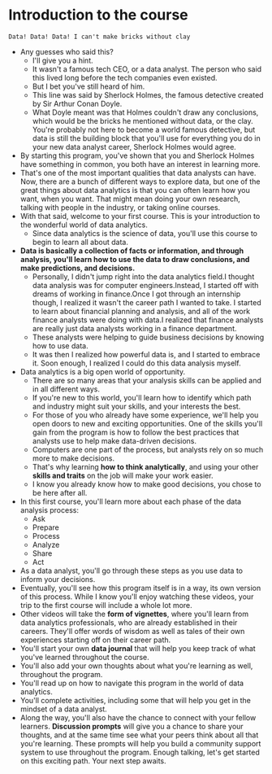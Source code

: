 # Introduction to the course

`Data! Data! Data! I can't make bricks without clay`

- Any guesses who said this?
  - I'll give you a hint.
  - It wasn't a famous tech CEO, or a data analyst. The person who said this lived long before the tech companies even existed.
  - But I bet you've still heard of him.
  - This line was said by Sherlock Holmes, the famous detective created by Sir Arthur Conan Doyle.
  - What Doyle meant was that Holmes couldn't draw any conclusions, which would be the bricks he mentioned without data, or the clay. You're probably not here to become a world famous detective, but data is still the building block that you'll use for everything you do in your new data analyst career, Sherlock Holmes would agree.
- By starting this program, you've shown that you and Sherlock Holmes have something in common, you both have an interest in learning more.
- That's one of the most important qualities that data analysts can have.
Now, there are a bunch of different ways to explore data, but one of the great things about data analytics is that you can often learn how you want, when you want.
That might mean doing your own research, talking with people in the industry, or taking online courses.
- With that said, welcome to your first course. This is your introduction to the wonderful world of data analytics.
  - Since data analytics is the science of data, you'll use this course to begin to learn all about data.
- **Data is basically a collection of facts or information, and through analysis, you'll learn how to use the data to draw conclusions, and make predictions, and decisions.**
  - Personally, I didn't jump right into the data analytics field.I thought data analysis was for computer engineers.Instead, I started off with dreams of working in finance.Once I got through an internship though, I realized it wasn't the career path I wanted to take. I started to learn about financial planning and analysis, and all of the work finance analysts were doing with data.I realized that finance analysts are really just data analysts working in a finance department.
  - These analysts were helping to guide business decisions by knowing how to use data.
  - It was then I realized how powerful data is, and I started to embrace it. Soon enough, I realized I could do this data analysis myself.
- Data analytics is a big open world of opportunity.
  - There are so many areas that your analysis skills can be applied and in all different ways.
  - If you're new to this world, you'll learn how to identify which path and industry might suit your skills, and your interests the best.
  - For those of you who already have some experience, we'll help you open doors to new and exciting opportunities.
One of the skills you'll gain from the program is how to follow the best practices that analysts use to help make data-driven decisions.
  - Computers are one part of the process, but analysts rely on so much more to make decisions.
  - That's why learning **how to think analytically**, and using your other **skills and traits** on the job will make your work easier.
  - I know you already know how to make good decisions, you chose to be here after all.
- In this first course, you'll learn more about each phase of the data analysis process:
  - Ask
  - Prepare
  - Process
  - Analyze
  - Share
  - Act
- As a data analyst, you'll go through these steps as you use data to inform your decisions.
- Eventually, you'll see how this program itself is in a way, its own version of this process. While I know you'll enjoy watching these videos, your trip to the first course will include a whole lot more.
- Other videos will take the **form of vignettes**, where you'll learn from data analytics professionals, who are already established in their careers. They'll offer words of wisdom as well as tales of their own experiences starting off on their career path.
- You'll start your own **data journal** that will help you keep track of what you've learned throughout the course.
- You'll also add your own thoughts about what you're learning as well, throughout the program.
- You'll read up on how to navigate this program in the world of data analytics.
- You'll complete activities, including some that will help you get in the mindset of a data analyst.
- Along the way, you'll also have the chance to connect with your fellow learners. **Discussion prompts** will give you a chance to share your thoughts, and at the same time see what your peers think about all that you're learning. These prompts will help you build a community support system to use throughout the program. Enough talking, let's get started on this exciting path. Your next step awaits.
